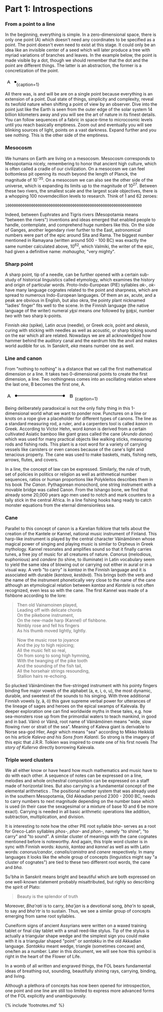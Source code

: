 # Part 1: Introspections


### From a point to a line

In the beginning, everything is simple. In a zero-dimensional space, there is only one point (A) which doesn't need any coordinates<!-- cite author="wikipedia.org" title="Cartesian coordinate system" date="" location="" type="website" href="https://en.wikipedia.org/wiki/Cartesian_coordinate_system" --> to be specified as a point. The point doesn't even need to exist at this stage. It could only be an idea like an invisible center of a seed which will later produce a tree with myriad variations of branches and leaves. In the example below, the point is made visible by a dot, though we should remember that the dot and the point are different things. The latter is an abstraction, the former is a concretization of the point.

![A point](/media/adot.png){caption=1}

All there was, is and will be are on a single point because everything is an extension of a point. Dual state of things, simplicity and complexity, reveal its twofold nature when shifting a point of view by an observer. Dive into the point just like the Earth is seen from the outer edge of the solar system 14 billion kilometers away<!-- cite author="earthsky.org" title="How Earth looks from outer space" date="" location="" type="website" href="http://earthsky.org/space/in-space-how-far-away-can-you-see-earth" --> and you will see the art of nature in its finest details. You can follow sequences of a fabric in space-time to microcosmic levels until you reach basically emptiness. Zoom out and eventually you will see blinking sources of light, points on a vast darkness. Expand further and you see nothing. This is the other side of the emptiness.

### Mesocosm

We humans on Earth are living on a mesocosm. Mesocosm corresponds to Mesopotamia nicely, remembering to honor that ancient high culture, which is often called a cradle of our civilization. On a mesocosm we can feel bottomless pit opening its mouth beyond the length of Planck<!-- cite author="wikipedia.org" title="Planck length" date="" location="" type="website" href="https://en.wikipedia.org/wiki/Planck_length" -->, the magnitude of 10<sup>-35</sup>. On a mesocosm we can also see the other side of the universe, which is expanding its limits up to the magnitude of 10<sup>27</sup>. Between these two rivers, the smallest scale and the largest scale objectives, there is a whopping 100 novemdecillion levels to research<!-- cite author="htwins.net" title="Scale of the Universe 2" date="" location="" type="website" href="http://htwins.net/scale2/lang.html" -->. Think of 1 and 62 zeroes:

	100000000000000000000000000000000000000000000000000000000000000

Indeed, between Euphrates and Tigris rivers (Mesopotamia means "between the rivers") inventions and ideas emerged that enabled people to handle, contemplate, and comprehend huge numbers like this. On the side of Ganges, another legendary river further to the East, astronomical numbers were part of the epic around Sita and Rama. The biggest number mentioned in Ramayana (written around 500 - 100 BC<!-- cite author="wikipedia.org" title="Valmiki" date="" location="" type="website" href="https://en.wikipedia.org/wiki/Valmiki" -->) was exactly the same number calculated above, 10<sup>62</sup>, which Valmiki, the writer of the epic, had given a definitive name: *mahaugha*<!-- cite author="wikipedia.org" title="Indian numbering system" date="" location="" type="website" href="https://en.wikipedia.org/wiki/Indian_numbering_system" -->, "very mighty".

### Sharp point

A sharp point, tip of a needle, can be further opened with a certain sub-study of historical linguistics called etymology, which examines the history and origin of particular words. Proto-Indo-European (PIE) syllables *ak-*, *ok-*<!-- cite author="utexas.edu" title="Indo-European Lexicon" date="" location="2. ak-, ok-" type="website" href="http://www.utexas.edu/cola/centers/lrc/ielex/X/P0048.html" --> have many language cognates related to the point and sharpness, which are spread to numerous Indo-European languages. Of them an ax, acute, and a peak are obvious in English, but also okra, the pointy plant nicknamed "ladies' finger" fits well to the scene. In the Finnish language (the native language of the writer) numeral <i>y<u>k</u>si</i> means *one* followed by <i><u>k</u>a<u>k</u>si</i>, number *two* with two sharp k-points. 

Finnish *oka* (spike), Latin *acus* (needle), or Greek *acis*, point and *akesis*, curing with sticking with needles as well as acoustic, or sharp ticking sound on the ear which all are related. Nowadays we are all acknowledged how hammer behind the auditory canal and the eardrum hits the anvil and makes world audible for us. In Sanskrit, *eka* means number one as well.

### Line and canon

From "nothing to nothing" is a distance that we call the first mathematical dimension or a line. It takes two 0-dimensional points to create the first dimension, a line. Two nothingness comes into an oscillating relation where the last one, B becomes the first one, A<!--, mouth and voice of the creation eventually hiding the first cause-->.

![A line](/media/abline.png){caption=1}

Being deliberately paradoxical is not the only fishy thing in this 1-dimensional world what we want to ponder now. Punctures on a line or knots on a rope give a placeholder for different types of canons. The line as a standard measuring rod, a ruler, and a carpenters tool is called *kanon*<!-- cite author="wiktionary.org" title="Canon etymology" date="" location="" type="website" href="https://en.wiktionary.org/wiki/canon#Etymology" --> in Greek. According to Victor Hehn<!-- cite author="Victor Hehn" title="Cultivated Plants and Domesticated Animals in Their Migration from Asia to Europe" date="1891" location="Page 228" type="book" href="http://www.survivorlibrary.com/library/cultivated_plants_and_domestic_animals-1891.pdf" -->, word *kanon* is derived from a certain cultivated Asiatic bamboo like giant grass called the cane (*Arundo donax*<!-- cite author="wikipedia.org" title="Cane" date="" location="" type="website" href="https://en.wikipedia.org/wiki/Cane" -->) which was used for many practical objects like walking sticks, measuring rods and fishing rods. This plant is a root word for a variety of carrying vessels like canisters or even canoes because of the cane's light and tenacious property. The cane was used to make baskets, mats, fishing nets, arrows, flutes, and covers.

In a line, the concept of law can be expressed. Similarly, the rule of truth, set of policies in politics or religion as well as arithmetical number sequences, ratios or human proportions like Polykleitos describes them in his book *The Canon*<!-- cite author="Richard Tobin" title="The Canon of Polykleitos" date="1975" location="" type="book" href="http://www.jstor.org/stable/503064" -->. Pythagorean monochord, one string instrument with a movable bridge was called Canon<!-- cite author="Thomas Stanley" title="Pythagoras: His Life and Teaching, a Compendium of Classical Sources" date="1687" location="Chapter 6" type="book" href="#" -->. From the Ishango bone, we find that already some 20,000 years ago men used to notch and mark counters to a tally stick in the central Africa<!-- cite author="storyofmathematics.com" title="Prehistoric Mathematics" date="" location="" type="website" href="http://www.storyofmathematics.com/prehistoric.html" -->. In a line fishing hooks hang ready to catch monster equations from the eternal dimensionless sea.

### Cane

Parallel to this concept of canon is a Karelian folklore that tells about the creation of the Kantele or Kannel, national music instrument of Finland. This harp-like instrument is played by the central character Väinämöinen whose magical power of singing and playing music is similar to Orpheus in Greek mythology. Kannel resonates and amplifies sound so that it finally carries tunes, a free joy of music for all creatures of nature. *Canorus* (melodious, euphonious) and *candere* (to shine, to illuminate) in Latin vocabulary seem to yield the same idea of blowing out or carrying out either in aural or in a visual way. A verb "to carry" is *kantaa* in the Finnish language and it is associated with durable (*kantava*, *kestävä*). This brings both the verb and the name of the instrument phonetically very close to the name of the cane although an etymological relation between *kantaa* and *Kantele* is not often recognized, even less so with the cane. The first Kannel was made of a fishbone according to the lore<!-- cite author="Elias Lönnrot" title="Kalevala" date="1835" location="Runo 41" type="book" href="http://www.kalevala.ru/songs/song41_e.shtml" -->:

> Then old Vainamoinen played,<br/>
	Leading off with delicate chords<br/>
	On the pikebone instrument,<br/>
	On the new-made harp (Kannel) of fishbone.<br/>
	Nimbly rose and fell his fingers<br/>
	As his thumb moved lightly, lightly.<br/>

> Now the music rose to joyance<br/>
	And the joy to high rejoicing;<br/>
	All the music felt so real,<br/>
	On from song to song high hymning,<br/>
	With the twanging of the pike tooth<br/>
	And the sounding of the fish tail,<br/>
	All the horsehair strings resounding,<br/>
	Stallion hairs re-echoing.

So plucked Väinämöinen the five-stringed instrument with his pointy fingers binding<!-- cite author="" title="Other sensible root meaning for the cane is "bendable" and "to bind" because reed is very durable under tough bend (etymonline.com). Nevertheless several meanings of the morphed root word or syllable evolved by the use of the object in different contexts." date="" location="" type="selfref" href="#" --> five major vowels of the alphabet (a, e, i, o, u), the most dynamic, durable, and sweetest of the sounds to his singing. With three additional Finnish vowels (y, ä, ö) this gave supreme verbal power for utterances of the lineage of sages and heroes on the epical swamps of Kalevala. By deeper exploration one can find worldwide myths in these tales, e.g. how sea-monsters rose up from the primordial waters to teach mankind, in good and in bad. Väinö or Väinä, root name of Väinämöinen means "wide, slow flowing river or strait of the sea". Meaning of Kaleva giant is derivable to Norse sea-god Hler, Aegir which means "sea" according to Mikko Heikkilä on his article *Kaleva and his Sons from Kalanti*<!-- cite author="Mikko Heikkilä" title="Kaleva and his Sons from Kalanti" date="2012" location="" type="article" href="http://www.linguistics.fi/julkaisut/SKY2012/Heikkila.pdf" -->. So strong is the imagery of this epic that J.R.R. Tolkien was inspired to create one of his first novels *The story of Kullervo*<!-- cite author="J.R.R. Tolkien" title="The story of Kullervo" date="1915" location="" type="book" href="https://en.wikipedia.org/wiki/The_Story_of_Kullervo" --> directly borrowing Kalevala.

### Triple word clusters

We all either know or have heard how much mathematics and music have to do with each other. A sequence of notes can be expressed on a line, melodies and whole orchestral composition can be expressed on a staff made of horizontal lines. But also carrying is a fundamental concept of the elemental arithmetics<!-- cite author="wikipedia.org" title="Carry (arithmetic)" date="" location="" type="website" href="https://en.wikipedia.org/wiki/Carry_(arithmetic)" --> . The positional number system that was already used in the southern Mesopotamia, Old Akkadian period 2300 - 2000 BC<!-- cite author="Robert M. Whiting" title="More Evidence for Sexagesimal Calculations in the Third Millennium B. C." date="1984" location="" type="book" href="http://www.helsinki.fi/~whiting/za74.pdf" -->, needs to carry numbers to next magnitude depending on the number base which is used (in their case the sexagesimal or a mixture of base 10 and 6 be more exact). Carrying is needed in all basic arithmetic operations like addition, subtraction, multiplication, and division.

It is interesting to note how the other PIE root syllable *bha-* serves as a root for Greco-Latin syllables *phos-*, *phor-* and *phon-*, namely "to shine", "to carry" and "to sound". A similar cluster of meanings with the cane cognates mentioned before is noteworthy. And again, this triple word cluster is in sync with Finnish words: *kaunis*<!-- cite author="" title="Proto-Germanic skauniz means beautiful, shining. So means Old English skiene. Estonian ilus means beautiful and is coming from illuminare (lat.)." date="" location="" type="selfref" href="#" -->, *kantaa* and *kannel* as well as with Latin words: *canorus/candor*, *canalis/canistra* and *canere* respectively. In many languages it looks like the whole group of concepts (linguistics might say "a cluster of cognates") are tied to these two different root words, the cane and *bha*.

Su'bha in Sanskrit means bright and beautiful which are both expressed on one well-known statement probably misattributed, but righly so describing the spirit of Plato:

> Beauty is the splendor of truth

Moreover, *Bha'rati* is to carry, *bha'jan* is a devotional song, *bha'n* to speak, to say and *bha'rtr* is to sustain<!-- cite author="Franco Rendich" title="Comparative etymological dictionary of classical Indo-European languages" date="" location="Letter B" type="book" href="https://en.wiktionary.org/wiki/sheen" -->. Thus, we see a similar group of concepts emerging from same root syllables.

Cuneiform<!-- cite author="" title="Note again cunei's close phonetic and objectical connection with the cane reed. Reed was called qanu in Assyrian, qin in Sumerian and ganah in Hebrew languages." date="" location="" type="selfref" href="#" --> signs of ancient Assyrians were written on a waxed training tablet or final clay tablet with a small reed-like stylus<!-- cite author="" title="Noteworthy is the fact that other smaller reed, measuring tool or pen is called kalamos in Greek deriving from PIE root kolemo. Kalos (beautiful), kaleo (to call), kalypso (hidden), koilia (a cave, a womb) and kleis (a key) with calendar and calculation all weaves an exciting net of words and their meaning together." date="" location="" type="selfref" href="#" -->. Tip of the stylus is actually a triangular shape wedge and the simplest sign you could make with it is a triangular shaped "point" or *santakku* in the old Akkadian language. *Santakku* meant wedge, triangle (sometimes concave) and, one/ten as a number. Later in this document, we will see how this symbol is right in the heart of the Flower of Life.

<!-- note -->
In a womb of all written and engraved things, the FOL bears fundamental ideas of breathing out, sounding, beautifully shining rays, carrying, binding, and living.
<!-- endnote -->

Although a plethora of concepts has now been opened for introspection, one point and one line are still too limited to express more advanced forms of the FOL explicitly and unambiguously.

{% include 'footnotes.md' %}
